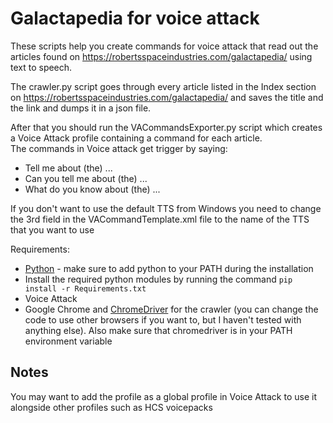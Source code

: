 
# Galactapedia for voice attack

These scripts help you create commands for voice attack that read out the articles found on https://robertsspaceindustries.com/galactapedia/ using text to speech.

The crawler.py script goes through every article listed in the Index section on https://robertsspaceindustries.com/galactapedia/ and saves the title and the link and dumps it in a json file.  

After that you should run the VACommandsExporter.py script which creates a Voice Attack profile containing a command for each article.  
The commands in Voice attack get trigger by saying:  
* Tell me about (the) ...
* Can you tell me about (the) ...
* What do you know about (the) ...
    
If you don't want to use the default TTS from Windows you need to change the 3rd <Context2> field in the VACommandTemplate.xml file to the name of the TTS that you want to use  
    
Requirements:  

* [Python](https://www.python.org) - make sure to add python to your PATH during the installation
* Install the required python modules by running the command `pip install -r Requirements.txt`  
* Voice Attack  
* Google Chrome and [ChromeDriver](https://chromedriver.chromium.org/downloads) for the crawler (you can change the code to use other browsers if you want to, but I haven't tested with anything else). Also make sure that chromedriver is in your PATH environment variable  
    

## Notes
You may want to add the profile as a global profile in Voice Attack to use it alongside other profiles such as HCS voicepacks
